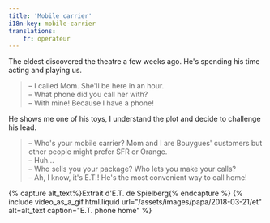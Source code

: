 ```yaml
---
title: 'Mobile carrier'
i18n-key: mobile-carrier
translations:
    fr: operateur
---
```


The eldest discovered the theatre a few weeks ago. He's spending his time acting
and playing us.

<!-- more -->

> – I called Mom. She'll be here in an hour.  
> – What phone did you call her with?  
> – With mine! Because I have a phone!

He shows me one of his toys, I understand the plot and decide to challenge his
lead.

> – Who's your mobile carrier? Mom and I are Bouygues' customers but other
> people might prefer SFR or Orange.  
> – Huh…  
> – Who sells you your package? Who lets you make your calls?  
> – Ah, I know, it's E.T.! He's the most convenient way to call home!

{% capture alt_text%}Extrait d'E.T. de Spielberg{% endcapture %}
{% include video_as_a_gif.html.liquid
url="/assets/images/papa/2018-03-21/et"
alt=alt_text
caption="E.T. phone home"
%}
